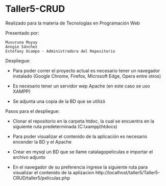# Taller5-CRUD

Realizado para la materia de Tecnologías en Programación Web

Presentado por: 

    Musuruna Muyuy 
    Anngie Sánchez 
    Estefany Ocampo - Administradora del Repositorio

Despliegue: 

- Para poder correr el proyecto actual es necesario tener un navegador instalado (Google Chrome, Firefox, Microsoft Edge, Opera entre otros)
- Es necesario tener un servidor wep Apache (en este caso se uso XAMPP)

- Se adjunta una copia de la BD que se utilizó

Pasos para el despliegue:

- Clonar el repositorio en la carpeta htdoc, la cual se encuentra en la siguiente ruta predeterminada (C:\xampp\htdocs)

- Para poder visualizar el contenido de la aplicación es necesario encender la BD y el Apache

- Crear en mysql un BD que se llame catalagopeliculas e importar el archivo adjunto

- En el navegador de su preferencia ingrese la siguiente ruta para visualizar el contenido de la aplizacion http://localhost/taller5/Taller5-CRUD/taller5/peliculas.php

